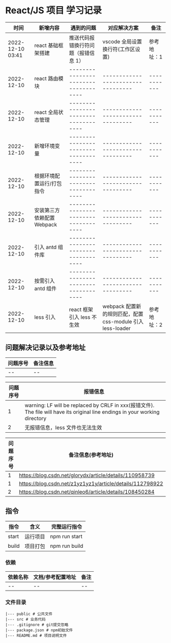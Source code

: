 # React/JS 项目 学习记录

| 时间             | 新增内容                   | 遇到的问题                           | 对应解决方案                                               | 备注        |
| ---------------- | -------------------------- | ------------------------------------ | ---------------------------------------------------------- | ----------- |
| 2022-12-10 03:41 | react 基础框架搭建         | 推送代码报错换行符问题（报错信息 1） | vscode 全局设置换行符(工作区设置)                          | 参考地址：1 |
| 2022-12-10       | react 路由模块             | ------------------------------------ | ---------------------------------                          | ----------- |
| 2022-12-10       | react 全局状态管理         | ------------------------------------ | ---------------------------------                          | ----------- |
| 2022-12-10       | 新增环境变量               | ------------------------------------ | ---------------------------------                          | ----------- |
| 2022-12-10       | 根据环境配置运行/打包指令  | ------------------------------------ | ---------------------------------                          | ----------- |
| 2022-12-10       | 安装第三方依赖配置 Webpack | ------------------------------------ | ---------------------------------                          | ----------- |
| 2022-12-10       | 引入 antd 组件库           | ------------------------------------ | ---------------------------------                          | ----------- |
| 2022-12-10       | 按需引入 antd 组件         | ------------------------------------ | ---------------------------------                          | ----------- |
| 2022-12-10       | less 引入                  | react 框架引入 less 不生效           | webpack 配置新的规则匹配，配置 css-module 引入 less-loader | 参考地址：2 |

## 问题解决记录以及参考地址

| 问题序号 | 备注信息 |
| -------- | -------- |
| --       | --       |

| 问题序号 | 报错信息                                                                                                                      |
| -------- | ----------------------------------------------------------------------------------------------------------------------------- |
| 1        | warning: LF will be replaced by CRLF in xxx(报错文件). The file will have its original line endings in your working directory |
| 2        | 无报错信息，less 文件也无法生效                                                                                               |

| 问题序号 | 备注信息(参考地址)                                        |
| -------- | --------------------------------------------------------- |
| 1        | https://blog.csdn.net/glorydx/article/details/110958739   |
| 1        | https://blog.csdn.net/z1yz1yz1y/article/details/112798922 |
| 2        | https://blog.csdn.net/qinleo6/article/details/108450284   |

## 指令

| 指令  | 含义     | 完整运行指令  |
| ----- | -------- | ------------- |
| start | 运行项目 | npm run start |
| build | 项目打包 | npm run build |

### 依赖

| 依赖名称 | 文档/参考配置地址 | 备注 |
| -------- | ----------------- | ---- |
| --       | --                | --   |

### 文件目录

```
|--- public # 公共文件
|--- src # 业务代码
|--- .gitignore # git提交忽略
|--- package.json # npm初始文件
|--- README.md # 项目说明文件
```

